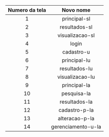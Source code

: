 | __Numero da tela__ | __Novo nome__ |
| :----------------: | :-----------: |
| 1 | principal-sl |
| 2 | resultados-sl |
| 3 | visualizacao-sl |
| 4 | login |
| 5 | cadastro-u |
| 6 | principal-lu |
| 7 | resultados-lu |
| 8 | visualizacao-lu |
| 9 | principal-la |
| 10 | pesquisa-la |
| 11 | resultados-la |
| 12 | cadastro-p-la |
| 13 | alteracao-p-la |
| 14 | gerenciamento-u-la |
